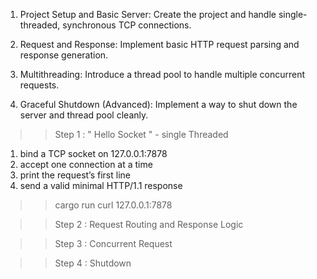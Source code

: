 
1. Project Setup and Basic Server: Create the project and handle single-threaded, synchronous TCP connections.

2. Request and Response: Implement basic HTTP request parsing and response generation.

3. Multithreading: Introduce a thread pool to handle multiple concurrent requests.

4. Graceful Shutdown (Advanced): Implement a way to shut down the server and thread pool cleanly. 


>> Step 1 : " Hello Socket " - single Threaded
1. bind a TCP socket on 127.0.0.1:7878
2. accept one connection at a time
3. print the request’s first line
4. send a valid minimal HTTP/1.1 response

>> cargo run 
>>  curl 127.0.0.1:7878  

>> Step 2 : Request Routing and Response Logic

>> Step 3 : Concurrent Request 

>> Step 4 : Shutdown 



